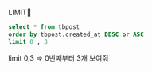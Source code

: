 LIMIT


```sql
select * from tbpost
order by tbpost.created_at DESC or ASC
limit 0 , 3
```
limit 0,3 => 0번째부터 3개 보여줘